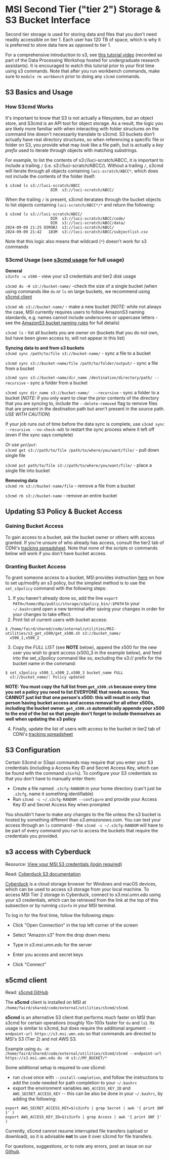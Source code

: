 # MSI Second Tier ("tier 2") Storage & S3 Bucket Interface
Second tier storage is used for storing data and files that you don't need readily accessible on tier 1. Each user has 120 TB of space, which is why it is preferred to store data here as opposed to tier 1. 

For a comprehensive introduction to s3, see [this tutorial video](https://drive.google.com/drive/folders/1Oz3i5lbld5VmXGdhWagOMWYOIJmgrJA4) (recorded as part of the Data Processing Workshop hosted for undergraduate research assistants). It is encouraged to watch this tutorial prior to your first time using s3 commands. Note that after you run workbench commands, make sure to `module rm workbench` prior to doing any `s3cmd` commands.


## S3 Basics and Usage

### How S3cmd Works
It's important to know that S3 is not actually a filesystem, but an object store, and S3cmd is an API tool for object storage. As a result, the logic you are likely more familiar with when interacting with folder structures on the command line doesn't necessarily translate to s3cmd. S3 buckets don't actually have real directory structures, so when referencing a specific file or folder on S3, you provide what may *look* like a file path, but is actually a *key prefix* used to iterate through objects with matching substrings. 

For example, to list the contents of s3://luci-scratch/ABCC, it is important to include a trailing `/` (i.e. s3://luci-scratch/ABCC/). Without a trailing `/`, s3cmd will iterate through all objects containing `luci-scratch/ABCC*`, which does not include the contents of the folder itself:
```
$ s3cmd ls s3://luci-scratch/ABCC
                    DIR  s3://luci-scratch/ABCC/
```

When the trailing `/` is present, s3cmd iteratates through the bucket objects to list objects containing `luci-scratch/ABCC*/*` and return the following:
```
$ s3cmd ls s3://luci-scratch/ABCC/
                    DIR  s3://luci-scratch/ABCC/code/
                    DIR  s3://luci-scratch/ABCC/data/
2024-09-09 21:25 DIROBJ  s3://luci-scratch/ABCC/
2024-09-09 21:42   183M  s3://luci-scratch/ABCC/subjectlist.csv

```

Note that this logic also means that wildcard (`*`) doesn't work for s3 commands

### S3cmd Usage (see [s3cmd usage](https://s3tools.org/usage) for full usage)
**General**<br>
`s3info -u x500` - view your s3 credentials and tier2 disk usage 

`s3cmd du -H s3://bucket-name/` -check the size of a single bucket (when using commands like `du` or `ls` on large buckets, we recommend using [s5cmd client](#s5cmd-client)
 
`s3cmd mb s3://bucket-name/` - make a new bucket (*NOTE:* while not always the case, MSI currently requires users to follow AmazonS3 naming standards, e.g. names cannot include underscores or uppercase letters - see the [AmazonS3 bucket naming rules](https://docs.aws.amazon.com/AmazonS3/latest/userguide/bucketnamingrules.html) for full details)

`s3cmd ls` - list all buckets you are owner on (buckets that you do not own, but have been given access to, will not appear in this list) 

**Syncing data to and from s3 buckets**<br>
`s3cmd sync /path/to/file s3://bucket-name/` - sync a file to a bucket

`s3cmd sync s3://bucket-name/file /path/to/folder/output/` - sync a file from a bucket

`s3cmd sync s3://bucket-name/dir_name /destination/directory/path/ --recursive` - sync a folder from a bucket

`s3cmd sync dir_name s3://bucket-name/  --recursive` - sync a folder to a bucket (*NOTE:* if you only want to clear the prior contents of the directory that you are syncing to, include the `--delete-removed` flag to remove files that are present in the destination path but aren't present in the source path. *USE WITH CAUTION*)

If your job runs out of time before the data sync is complete, use `s3cmd sync --recursive --no-check-md5` to restart the sync process where it left off (even if the sync says complete)

*Or use `get`/`put`*:<br>
`s3cmd get s3://path/to/file /path/to/where/you/want/file/` - pull down single file

`s3cmd put path/to/file s3://path/to/where/you/want/file/` - place a single file into bucket

**Removing data**<br>
`s3cmd rm s3://bucket-name/file` - remove a file from a bucket

`s3cmd rb s3://bucket-name` - remove an entire bucket


## Updating S3 Policy & Bucket Access  

### Gaining Bucket Access
To gain access to a bucket, ask the bucket owner or others with access granted. If you're unsure of who already has access, consult the tier2 tab of CDNI's [tracking spreadsheet](https://docs.google.com/spreadsheets/d/1QpKYJQqhuxoQhErBscAEev9npsd1RgKS8KdCL6FiuEo/edit?usp=sharing). Note that none of the scripts or commands below will work if you don't have bucket access. 

### Granting Bucket Access
To grant someone access to a bucket, MSI provides instruction [here](https://www.msi.umn.edu/support/faq/how-do-i-use-s3-buckets-share-data-tier-2-storage-other-users) on how to set up/modify an s3 policy, but the simplest method is to use the `set_s3policy` command with the following steps:  

1. If you haven't already done so, add the line `export PATH=/home/dhp/public/storage/s3policy_bin/:$PATH` to your `~/.bashrc`and open a new terminal after saving your changes in order for your changes to take effect.
2. Print list of current users with bucket access:
```
$ /home/faird/shared/code/internal/utilities/MSI-utilities/s3_get_x500/get_x500.sh s3://bucket_name/
  x500_1,x500_2
```

3. Copy the *FULL LIST* (see **NOTE** below), append the x500 for the new user you wish to grant access (x500_3 in the example below), and feed into the set_s3policy command like so, excluding the s3:// prefix for the bucket name in the command:
```
$ set_s3policy x500_1,x500_2,x500_3 bucket_name FULL
  s3://bucket_name/: Policy updated
```
**NOTE: You must copy the full list from `get_x500.sh` because every time you set a policy you need to list EVERYONE that needs access. You CANNOT just list that one person's x500: this will result in only that person having bucket access and access removal for all other x500s, including the bucket owner. `get_x500.sh` automatically appends your x500 to the end of the list so that people don't forget to include themselves as well when updating the s3 policy**

4. Finally, update the list of users with access to the bucket in tier2 tab of CDNI's [tracking spreadsheet](https://docs.google.com/spreadsheets/d/1QpKYJQqhuxoQhErBscAEev9npsd1RgKS8KdCL6FiuEo/edit?usp=sharing)


## S3 Configuration
Certain S3cmd or S3api commands may require that you enter your S3 credentials (including a Access Key ID and Secret Access Key, which can be found with the command `s3info`). To configure your S3 credentials so that you don't have to manually enter them:
 - Create a file named `.s3cfg-RANDOM` in your home directory (can't just be `.s3cfg`, name it something identifiable)
 - Run `s3cmd -c ~/.s3cfg-RANDOM --configure` and provide your Access Key ID and Secret Access Key when prompted

You shouldn't have to make any changes to the file unless the s3 bucket is hosted by something different than *s3.amazonaws.com*. You can test your access through an `ls` command - the `s3cmd -c ~/.s3cfg-RANDOM` will have to be part of every command you run to access the buckets that require the credentials you provided.

## s3 access with Cyberduck 
Resource: [View your MSI S3 credentials (login required)](https://www.msi.umn.edu/content/s3-credentials) 

Read: [Cyberduck S3 documentation](https://docs.cyberduck.io/protocols/s3/)

[Cyberduck](https://cyberduck.io/) is a cloud storage browser for Windows and macOS devices, which can be used to access s3 storage from your local machine. To access MSI Tier 2 storage in Cyberduck, connect to *s3.msi.umn.edu* using your s3 credentials, which can be retrieved from the link at the top of this subsection or by running `s3info` in your MSI terminal. 

To log in for the first time, follow the following steps:

- Click "Open Connection" in the top left corner of the screen

- Select "Amazon s3" from the drop down menu

- Type in *s3.msi.umn.edu* for the server 

- Enter you access and secret keys 

- Click "Connect"

## s5cmd client

Read: [s5cmd GitHub](https://github.com/peak/s5cmd)

The **s5cmd** client is installed on MSI at `/home/faird/shared/code/external/utilities/s5cmd/s5cmd`.

**s5cmd** is an alternative S3 client that performs much faster on MSI than s3cmd for certain operations (roughly 10x-100x faster for `du` and `ls`). Its usage is similar to s3cmd, but does require the additional argument  `--endpoint-url https://s3.msi.umn.edu` so that commands are directed to MSI's S3 (Tier 2) and not AWS S3.

Example using `du -H`: `/home/faird/shared/code/external/utilities/s5cmd/s5cmd --endpoint-url https://s3.msi.umn.edu du -H s3://MY_BUCKET/*`

Some additional setup is required to use s5cmd:

- run `s5cmd` once with `--install-completion`, and follow the instructions to add the code needed for path completion to your `~/.bashrc`
- export the environment variables `AWS_ACCESS_KEY_ID` and `AWS_SECRET_ACCESS_KEY` -- this can be also be done in your `~/.bashrc`, by adding the following:
```
export AWS_SECRET_ACCESS_KEY=$(s3info | grep Secret | awk '{ print $NF }' )
export AWS_ACCESS_KEY_ID=$(s3info | grep Access | awk '{ print $NF }' )
```

Currently, s5cmd cannot resume interrupted file transfers (upload or download), so it is advisable **not** to use it over s3cmd for file transfers.


For questions, suggestions, or to note any errors, post an issue on our [Github](https://github.com/DCAN-Labs/cdni-brain/issues).
